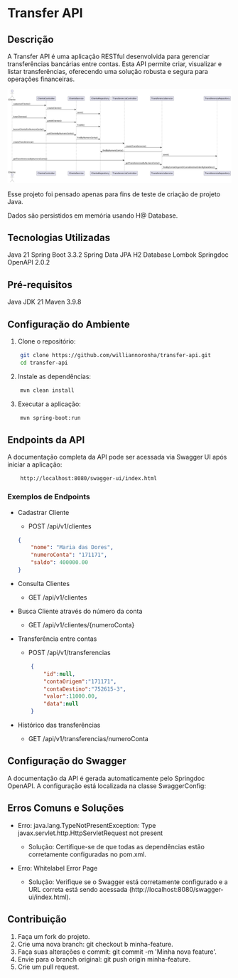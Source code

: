 # Transfer API

## Descrição
A Transfer API é uma aplicação RESTful desenvolvida para gerenciar transferências bancárias entre contas. Esta API permite criar, visualizar e listar transferências, oferecendo uma solução robusta e segura para operações financeiras.


![Jornada Transfer API](/doc/jornada-sequencia-transfer-api.png)

Esse projeto foi pensado apenas para fins de teste de criação de projeto Java.

Dados são persistidos em memória usando H@ Database.


## Tecnologias Utilizadas
Java 21
Spring Boot 3.3.2
Spring Data JPA
H2 Database
Lombok
Springdoc OpenAPI 2.0.2

## Pré-requisitos
Java JDK 21
Maven 3.9.8

## Configuração do Ambiente

1. Clone o repositório:

```sh
    git clone https://github.com/williannoronha/transfer-api.git
    cd transfer-api
```
2. Instale as dependências:

```sh
    mvn clean install
```

3. Executar a aplicação:

```sh
    mvn spring-boot:run
```
## Endpoints da API

A documentação completa da API pode ser acessada via Swagger UI após iniciar a aplicação:

```bash
    http://localhost:8080/swagger-ui/index.html
```

### Exemplos de Endpoints

- Cadastrar Cliente
    - POST /api/v1/clientes
    ```json
    {
        "nome": "Maria das Dores", 
        "numeroConta": "171171", 
        "saldo": 400000.00
    }
    ```

- Consulta Clientes
    - GET /api/v1/clientes

- Busca Cliente através do número da conta
    - GET /api/v1/clientes/{numeroConta}

- Transferência entre contas
    - POST /api/v1/transferencias
    ```json
        {
            "id":null,
            "contaOrigem":"171171",
            "contaDestino":"752615-3",
            "valor":11000.00,
            "data":null
        }
    ```

- Histórico das transferências
    - GET /api/v1/transferencias/numeroConta


## Configuração do Swagger
A documentação da API é gerada automaticamente pelo Springdoc OpenAPI. A configuração está localizada na classe SwaggerConfig:

## Erros Comuns e Soluções
- Erro: java.lang.TypeNotPresentException: Type javax.servlet.http.HttpServletRequest not present

    - Solução: Certifique-se de que todas as dependências estão corretamente configuradas no pom.xml.

- Erro: Whitelabel Error Page

    - Solução: Verifique se o Swagger está corretamente configurado e a URL correta está sendo acessada (http://localhost:8080/swagger-ui/index.html).


## Contribuição
1. Faça um fork do projeto.
2. Crie uma nova branch: git checkout b minha-feature.
3.  Faça suas alterações e commit: git  commit -m 'Minha nova feature'.
4. Envie para o branch original: git push origin minha-feature.
5. Crie um pull request.


